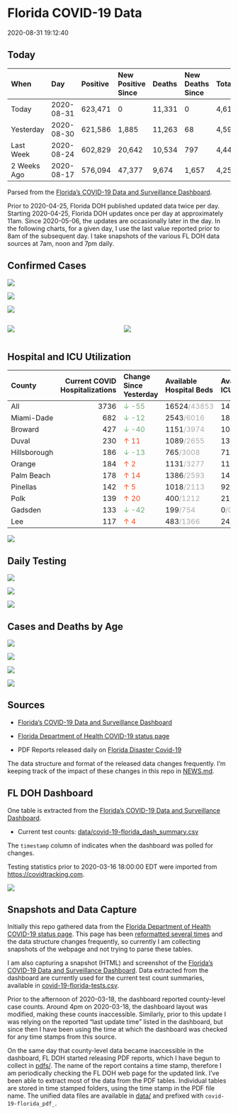 Florida COVID-19 Data
================
2020-08-31 19:12:40

## Today

| When        | Day        | Positive | New Positive Since | Deaths | New Deaths Since | Total     |
| :---------- | :--------- | :------- | :----------------- | :----- | :--------------- | :-------- |
| Today       | 2020-08-31 | 623,471  | 0                  | 11,331 | 0                | 4,615,539 |
| Yesterday   | 2020-08-30 | 621,586  | 1,885              | 11,263 | 68               | 4,599,608 |
| Last Week   | 2020-08-24 | 602,829  | 20,642             | 10,534 | 797              | 4,447,156 |
| 2 Weeks Ago | 2020-08-17 | 576,094  | 47,377             | 9,674  | 1,657            | 4,252,876 |

Parsed from the [Florida’s COVID-19 Data and Surveillance
Dashboard](https://fdoh.maps.arcgis.com/apps/opsdashboard/index.html#/8d0de33f260d444c852a615dc7837c86).

Prior to 2020-04-25, Florida DOH published updated data twice per day.
Starting 2020-04-25, Florida DOH updates once per day at approximately
11am. Since 2020-05-06, the updates are occasionally later in the day.
In the following charts, for a given day, I use the last value reported
prior to 8am of the subsequent day. I take snapshots of the various FL
DOH data sources at 7am, noon and 7pm daily.

## Confirmed Cases

![](plots/covid-19-florida-daily-test-changes.png)

![](plots/covid-19-florida-deaths-by-day.png)

![](plots/covid-19-florida-county-top-6.png)

<div class="columns">

<div class="column is-full-mobile">

![](plots/covid-19-florida-testing.png)

</div>

<div class="column is-full-mobile">

![](plots/covid-19-florida-total-positive.png)

</div>

</div>

## Hospital and ICU Utilization

| County       | Current COVID Hospitalizations | Change Since Yesterday                    | Available Hospital Beds                      | Available ICU Beds                         |
| :----------- | -----------------------------: | :---------------------------------------- | :------------------------------------------- | :----------------------------------------- |
| All          |                           3736 | <span style="color: #6BAA75">↓ -55</span> | 16524<span style="color: #aaa">/43853</span> | 1479<span style="color: #aaa">/4517</span> |
| Miami-Dade   |                            682 | <span style="color: #6BAA75">↓ -12</span> | 2543<span style="color: #aaa">/6016</span>   | 184<span style="color: #aaa">/751</span>   |
| Broward      |                            427 | <span style="color: #6BAA75">↓ -40</span> | 1151<span style="color: #aaa">/3974</span>   | 106<span style="color: #aaa">/373</span>   |
| Duval        |                            230 | <span style="color: #EC4E20">↑ 11</span>  | 1089<span style="color: #aaa">/2655</span>   | 136<span style="color: #aaa">/305</span>   |
| Hillsborough |                            186 | <span style="color: #6BAA75">↓ -13</span> | 765<span style="color: #aaa">/3008</span>    | 71<span style="color: #aaa">/298</span>    |
| Orange       |                            184 | <span style="color: #EC4E20">↑ 2</span>   | 1131<span style="color: #aaa">/3277</span>   | 118<span style="color: #aaa">/254</span>   |
| Palm Beach   |                            178 | <span style="color: #EC4E20">↑ 14</span>  | 1386<span style="color: #aaa">/2593</span>   | 145<span style="color: #aaa">/255</span>   |
| Pinellas     |                            142 | <span style="color: #EC4E20">↑ 5</span>   | 1018<span style="color: #aaa">/2113</span>   | 92<span style="color: #aaa">/217</span>    |
| Polk         |                            139 | <span style="color: #EC4E20">↑ 20</span>  | 400<span style="color: #aaa">/1212</span>    | 21<span style="color: #aaa">/115</span>    |
| Gadsden      |                            133 | <span style="color: #6BAA75">↓ -42</span> | 199<span style="color: #aaa">/754</span>     | 0<span style="color: #aaa">/0</span>       |
| Lee          |                            117 | <span style="color: #EC4E20">↑ 4</span>   | 483<span style="color: #aaa">/1366</span>    | 24<span style="color: #aaa">/116</span>    |

![](plots/covid-19-florida-icu-usage.png)

## Daily Testing

![](plots/covid-19-florida-tests-per-case.png)

<!-- ![](plots/covid-19-florida-change-new-cases.png) -->

![](plots/covid-19-florida-tests-percent-positive.png)

![](plots/covid-19-florida-test-and-case-growth.png)

## Cases and Deaths by Age

![](plots/covid-19-florida-weekly-events-by-age.png)

![](plots/covid-19-florida-age.png)

![](plots/covid-19-florida-age-deaths.png)

![](plots/covid-19-florida-age-sex.png)

## Sources

  - [Florida’s COVID-19 Data and Surveillance
    Dashboard](https://fdoh.maps.arcgis.com/apps/opsdashboard/index.html#/8d0de33f260d444c852a615dc7837c86)

  - [Florida Department of Health COVID-19 status
    page](http://www.floridahealth.gov/diseases-and-conditions/COVID-19/)

  - PDF Reports released daily on [Florida Disaster
    Covid-19](http://www.floridahealth.gov/diseases-and-conditions/COVID-19/)

The data structure and format of the released data changes frequently.
I’m keeping track of the impact of these changes in this repo in
[NEWS.md](NEWS.md).

## FL DOH Dashboard

One table is extracted from the [Florida’s COVID-19 Data and
Surveillance
Dashboard](https://fdoh.maps.arcgis.com/apps/opsdashboard/index.html#/8d0de33f260d444c852a615dc7837c86).

  - Current test counts:
    [data/covid-19-florida\_dash\_summary.csv](data/covid-19-florida_dash_summary.csv)

The `timestamp` column of indicates when the dashboard was polled for
changes.

Testing statistics prior to 2020-03-16 18:00:00 EDT were imported from
<https://covidtracking.com>.

![](screenshots/fodh_maps_arcgis_com__apps__opsdashboard.png)

## Snapshots and Data Capture

Initially this repo gathered data from the [Florida Department of Health
COVID-19 status
page](http://www.floridahealth.gov/diseases-and-conditions/COVID-19/).
This page has been [reformatted several
times](screenshots/floridahealth_gov__diseases-and-conditions__COVID-19.png)
and the data structure changes frequently, so currently I am collecting
snapshots of the webpage and not trying to parse these tables.

I am also capturing a snapshot (HTML) and screenshot of the [Florida’s
COVID-19 Data and Surveillance
Dashboard](https://fdoh.maps.arcgis.com/apps/opsdashboard/index.html#/8d0de33f260d444c852a615dc7837c86).
Data extracted from the dashboard are currently used for the current
test count summaries, available in
[covid-19-florida-tests.csv](covid-19-florida-tests.csv).

Prior to the afternoon of 2020-03-18, the dashboard reported
county-level case counts. Around 4pm on 2020-03-18, the dashboard layout
was modified, making these counts inaccessible. Similarly, prior to this
update I was relying on the reported “last update time” listed in the
dashboard, but since then I have been using the time at which the
dashboard was checked for any time stamps from this source.

On the same day that county-level data became inaccessible in the
dashboard, FL DOH started releasing PDF reports, which I have begun to
collect in [pdfs/](pdfs/). The name of the report contains a time stamp,
therefore I am periodically checking the FL DOH web page for the updated
link. I’ve been able to extract most of the data from the PDF tables.
Individual tables are stored in time stamped folders, using the time
stamp in the PDF file name. The unified data files are available in
[data/](data/) and prefixed with `covid-19-florida_pdf_`.
